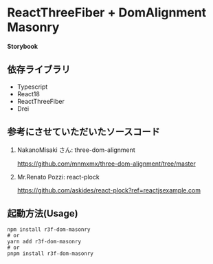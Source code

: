 # ReactThreeFiber + DomAlignment Masonry

**Storybook**

## 依存ライブラリ

- Typescript
- React18
- ReactThreeFiber
- Drei

## **参考にさせていただいたソースコード**

1. NakanoMisaki さん: three-dom-alignment

   https://github.com/mnmxmx/three-dom-alignment/tree/master

2. Mr.Renato Pozzi: react-plock

   https://github.com/askides/react-plock?ref=reactjsexample.com

## 起動方法(Usage)

```
npm install r3f-dom-masonry
# or
yarn add r3f-dom-masonry
# or
pnpm install r3f-dom-masonry
```

